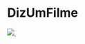 # DizUmFilme

<a href="https://instagram.com/fegroders">
  <img src="http://heroku-shields.herokuapp.com/diz-um-filme-bot" />        
</a>&nbsp;&nbsp;
